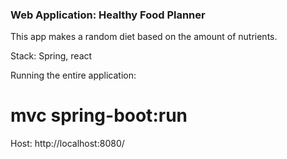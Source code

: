 ### Web Application: Healthy Food Planner

This app makes a random diet based on the amount of nutrients.

Stack: Spring, react

Running the entire application: 
# mvc spring-boot:run

Host: http://localhost:8080/


